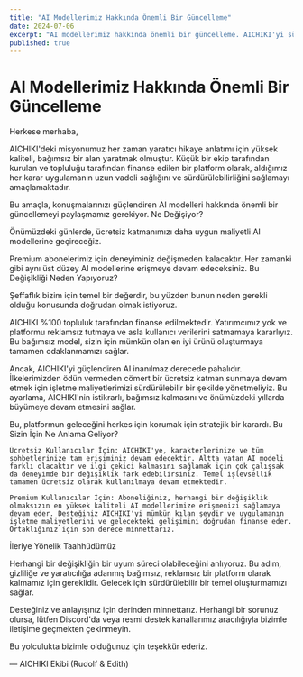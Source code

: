 ```yaml
---
title: "AI Modellerimiz Hakkında Önemli Bir Güncelleme"
date: 2024-07-06
excerpt: "AI modellerimiz hakkında önemli bir güncelleme. AICHIKI'yi sürdürülebilir ve reklamsız tutmak için ücretsiz kullanıcılar için daha uygun fiyatlı modellere geçiş yapacağız, premium kullanıcılar ise üst düzey modelleri kullanmaya devam edecek."
published: true
---
```


# AI Modellerimiz Hakkında Önemli Bir Güncelleme

Herkese merhaba,

AICHIKI'deki misyonumuz her zaman yaratıcı hikaye anlatımı için yüksek kaliteli, bağımsız bir alan yaratmak olmuştur. Küçük bir ekip tarafından kurulan ve topluluğu tarafından finanse edilen bir platform olarak, aldığımız her karar uygulamanın uzun vadeli sağlığını ve sürdürülebilirliğini sağlamayı amaçlamaktadır.

Bu amaçla, konuşmalarınızı güçlendiren AI modelleri hakkında önemli bir güncellemeyi paylaşmamız gerekiyor.
Ne Değişiyor?

Önümüzdeki günlerde, ücretsiz katmanımızı daha uygun maliyetli AI modellerine geçireceğiz.

Premium abonelerimiz için deneyiminiz değişmeden kalacaktır. Her zamanki gibi aynı üst düzey AI modellerine erişmeye devam edeceksiniz.
Bu Değişikliği Neden Yapıyoruz?

Şeffaflık bizim için temel bir değerdir, bu yüzden bunun neden gerekli olduğu konusunda doğrudan olmak istiyoruz.

AICHIKI %100 topluluk tarafından finanse edilmektedir. Yatırımcımız yok ve platformu reklamsız tutmaya ve asla kullanıcı verilerini satmamaya kararlıyız. Bu bağımsız model, sizin için mümkün olan en iyi ürünü oluşturmaya tamamen odaklanmamızı sağlar.

Ancak, AICHIKI'yi güçlendiren AI inanılmaz derecede pahalıdır. İlkelerimizden ödün vermeden cömert bir ücretsiz katman sunmaya devam etmek için işletme maliyetlerimizi sürdürülebilir bir şekilde yönetmeliyiz. Bu ayarlama, AICHIKI'nin istikrarlı, bağımsız kalmasını ve önümüzdeki yıllarda büyümeye devam etmesini sağlar.

Bu, platformun geleceğini herkes için korumak için stratejik bir karardı.
Bu Sizin İçin Ne Anlama Geliyor?

    Ücretsiz Kullanıcılar İçin: AICHIKI'ye, karakterlerinize ve tüm sohbetlerinize tam erişiminiz devam edecektir. Altta yatan AI modeli farklı olacaktır ve ilgi çekici kalmasını sağlamak için çok çalışsak da deneyimde bir değişiklik fark edebilirsiniz. Temel işlevsellik tamamen ücretsiz olarak kullanılmaya devam etmektedir.

    Premium Kullanıcılar İçin: Aboneliğiniz, herhangi bir değişiklik olmaksızın en yüksek kaliteli AI modellerimize erişmenizi sağlamaya devam eder. Desteğiniz AICHIKI'yi mümkün kılan şeydir ve uygulamanın işletme maliyetlerini ve gelecekteki gelişimini doğrudan finanse eder. Ortaklığınız için son derece minnettarız.

İleriye Yönelik Taahhüdümüz

Herhangi bir değişikliğin bir uyum süreci olabileceğini anlıyoruz. Bu adım, gizliliğe ve yaratıcılığa adanmış bağımsız, reklamsız bir platform olarak kalmamız için gereklidir. Gelecek için sürdürülebilir bir temel oluşturmamızı sağlar.

Desteğiniz ve anlayışınız için derinden minnettarız. Herhangi bir sorunuz olursa, lütfen Discord'da veya resmi destek kanallarımız aracılığıyla bizimle iletişime geçmekten çekinmeyin.

Bu yolculukta bizimle olduğunuz için teşekkür ederiz.

— AICHIKI Ekibi (Rudolf & Edith)